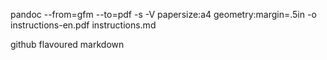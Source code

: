 pandoc --from=gfm --to=pdf -s -V papersize:a4 geometry:margin=.5in -o instructions-en.pdf instructions.md

github flavoured markdown